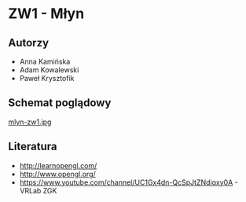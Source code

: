 # ZW1 - Młyn

## Autorzy 

- Anna Kamińska
- Adam Kowalewski
- Paweł Krysztofik

## Schemat poglądowy

[mlyn-zw1.jpg](https://postimg.cc/CdqngWd3)

## Literatura

- http://learnopengl.com/
- http://www.opengl.org/
- https://www.youtube.com/channel/UC1Gx4dn-QcSpJtZNdiqxy0A - VRLab ZGK
